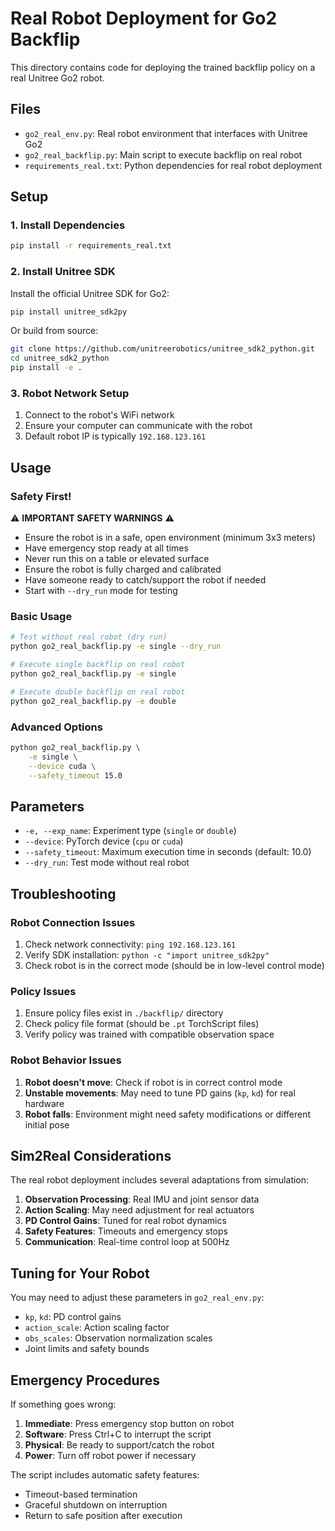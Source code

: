 # Real Robot Deployment for Go2 Backflip

This directory contains code for deploying the trained backflip policy on a real Unitree Go2 robot.

## Files

- `go2_real_env.py`: Real robot environment that interfaces with Unitree Go2
- `go2_real_backflip.py`: Main script to execute backflip on real robot  
- `requirements_real.txt`: Python dependencies for real robot deployment

## Setup

### 1. Install Dependencies

```bash
pip install -r requirements_real.txt
```

### 2. Install Unitree SDK

Install the official Unitree SDK for Go2:

```bash
pip install unitree_sdk2py
```

Or build from source:
```bash
git clone https://github.com/unitreerobotics/unitree_sdk2_python.git
cd unitree_sdk2_python
pip install -e .
```

### 3. Robot Network Setup

1. Connect to the robot's WiFi network
2. Ensure your computer can communicate with the robot
3. Default robot IP is typically `192.168.123.161`

## Usage

### Safety First!

⚠️ **IMPORTANT SAFETY WARNINGS** ⚠️

- Ensure the robot is in a safe, open environment (minimum 3x3 meters)
- Have emergency stop ready at all times  
- Never run this on a table or elevated surface
- Ensure the robot is fully charged and calibrated
- Have someone ready to catch/support the robot if needed
- Start with `--dry_run` mode for testing

### Basic Usage

```bash
# Test without real robot (dry run)
python go2_real_backflip.py -e single --dry_run

# Execute single backflip on real robot
python go2_real_backflip.py -e single

# Execute double backflip on real robot  
python go2_real_backflip.py -e double
```

### Advanced Options

```bash
python go2_real_backflip.py \
    -e single \
    --device cuda \
    --safety_timeout 15.0
```

## Parameters

- `-e, --exp_name`: Experiment type (`single` or `double`)
- `--device`: PyTorch device (`cpu` or `cuda`)
- `--safety_timeout`: Maximum execution time in seconds (default: 10.0)
- `--dry_run`: Test mode without real robot

## Troubleshooting

### Robot Connection Issues

1. Check network connectivity: `ping 192.168.123.161`
2. Verify SDK installation: `python -c "import unitree_sdk2py"`
3. Check robot is in the correct mode (should be in low-level control mode)

### Policy Issues

1. Ensure policy files exist in `./backflip/` directory
2. Check policy file format (should be `.pt` TorchScript files)
3. Verify policy was trained with compatible observation space

### Robot Behavior Issues

1. **Robot doesn't move**: Check if robot is in correct control mode
2. **Unstable movements**: May need to tune PD gains (`kp`, `kd`) for real hardware
3. **Robot falls**: Environment might need safety modifications or different initial pose

## Sim2Real Considerations

The real robot deployment includes several adaptations from simulation:

1. **Observation Processing**: Real IMU and joint sensor data
2. **Action Scaling**: May need adjustment for real actuators  
3. **PD Control Gains**: Tuned for real robot dynamics
4. **Safety Features**: Timeouts and emergency stops
5. **Communication**: Real-time control loop at 500Hz

## Tuning for Your Robot

You may need to adjust these parameters in `go2_real_env.py`:

- `kp`, `kd`: PD control gains
- `action_scale`: Action scaling factor
- `obs_scales`: Observation normalization scales
- Joint limits and safety bounds

## Emergency Procedures

If something goes wrong:

1. **Immediate**: Press emergency stop button on robot
2. **Software**: Press Ctrl+C to interrupt the script
3. **Physical**: Be ready to support/catch the robot
4. **Power**: Turn off robot power if necessary

The script includes automatic safety features:
- Timeout-based termination
- Graceful shutdown on interruption  
- Return to safe position after execution